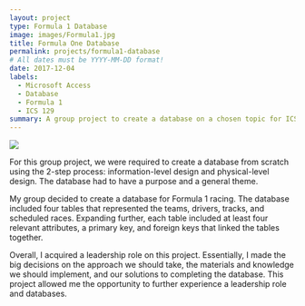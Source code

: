 ```yaml
---
layout: project
type: Formula 1 Database
image: images/Formula1.jpg
title: Formula One Database
permalink: projects/formula1-database
# All dates must be YYYY-MM-DD format!
date: 2017-12-04
labels:
  - Microsoft Access
  - Database
  - Formula 1
  - ICS 129
summary: A group project to create a database on a chosen topic for ICS 129 at Leeward Community College.
---
```


<img class="ui image" src="{{ site.baseurl }}/images/Formula1ERDiagram.png">

For this group project, we were required to create a database from scratch using the 2-step process: information-level design and physical-level design. The database had to have a purpose and a general theme.

My group decided to create a database for Formula 1 racing. The database included four tables that represented the teams, drivers, tracks, and scheduled races. Expanding further, each table included at least four relevant attributes, a primary key, and foreign keys that linked the tables together.

Overall, I acquired a leadership role on this project. Essentially, I made the big decisions on the approach we should take, the materials and knowledge we should implement, and our solutions to completing the database. This project allowed me the opportunity to further experience a leadership role and databases.
